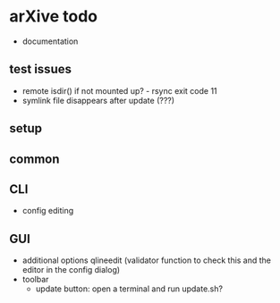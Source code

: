 # arXive todo

- documentation

## test issues

- remote isdir() if not mounted up? - rsync exit code 11
- symlink file disappears after update (???)

## setup

## common

## CLI

- config editing

## GUI

- additional options qlineedit (validator function to check this and the editor in the config dialog)
- toolbar
  - update button: open a terminal and run update.sh?
